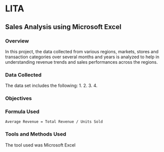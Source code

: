 # LITA
## Sales Analysis using Microsoft Excel
### Overview
In this project, the data collected from various regions, markets, stores and transaction categories over several months and years is analyzed to help in understanding revenue trends and sales performances across the regions.  

### Data Collected 
The data set includes the following:
1.
2.
3.
4.

### Objectives



### Formula Used
```
Average Revenue = Total Revenue / Units Sold
```
### Tools and Methods Used
The tool used was Microsoft Excel 

